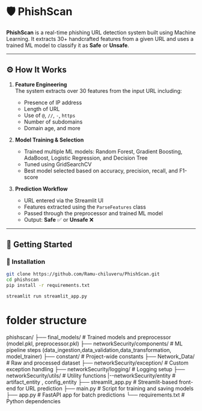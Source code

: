 # 🛡️ PhishScan

**PhishScan** is a real-time phishing URL detection system built using Machine Learning. It extracts 30+ handcrafted features from a given URL and uses a trained ML model to classify it as **Safe** or **Unsafe**.

---

## ⚙️ How It Works

1. **Feature Engineering**  
   The system extracts over 30 features from the input URL including:
   - Presence of IP address  
   - Length of URL  
   - Use of `@`, `//`, `-`, `https`  
   - Number of subdomains  
   - Domain age, and more

2. **Model Training & Selection**  
   - Trained multiple ML models: Random Forest, Gradient Boosting, AdaBoost, Logistic Regression, and Decision Tree  
   - Tuned using GridSearchCV  
   - Best model selected based on accuracy, precision, recall, and F1-score

3. **Prediction Workflow**  
   - URL entered via the Streamlit UI  
   - Features extracted using the `ParseFeatures` class  
   - Passed through the preprocessor and trained ML model  
   - Output: **Safe** ✅ or **Unsafe** ❌

---

## 🚀 Getting Started

### 🧪 Installation

```bash
git clone https://github.com/Ramu-chiluveru/PhishScan.git
cd phishscan
pip install -r requirements.txt

streamlit run streamlit_app.py


```

# folder structure
phishscan/
├── final_models/          # Trained models and preprocessor (model.pkl, preprocessor.pkl)
├── networkSecurity/components/         # ML pipeline steps (data_ingestion,data_validation,data_transformation, model_trainer)
├── constant/           # Project-wide constants
├── Network_Data/               # Raw and processed dataset
├── networkSecurity/exception/          # Custom exception handling
├── networkSecurity/logging/            # Logging setup
├── networkSecurity/utils/              # Utility functions
|--networkSecurity/entity # artifact_entity , config_entity
├── streamlit_app.py    # Streamlit-based front-end for URL prediction
├── main.py             # Script for training and saving models
├── app.py              # FastAPI app for batch predictions
└── requirements.txt    # Python dependencies
